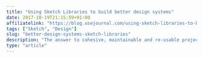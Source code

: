 ```yaml
---
title: "Using Sketch Libraries to build better design systems"
date: 2017-10-19T21:15:59+01:00
affiliatelink: "https://blog.usejournal.com/using-sketch-libraries-to-build-a-better-ui-design-system-part-1-26f5660f3c98"
tags: ["Sketch", "Design"]
slug: "better-design-systems-sketch-libraries"
description: "The answer to cohesive, maintainable and re-usable projects"
type: "article"
---
```

